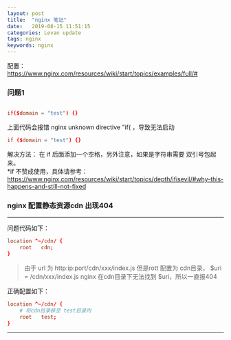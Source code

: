 ```yaml
---
layout: post  
title:  "nginx 笔记"  
date:   2019-08-15 11:51:15
categories: Levan update  
tags: nginx
keywords: nginx
---
```


配置：  
https://www.nginx.com/resources/wiki/start/topics/examples/full/#  

### 问题1

```conf

if($domain = "test") {}

```

上面代码会报错 nginx unknown directive "if( ，导致无法启动

```conf
if ($domain = "test") {}
```

解决方法： 在 if 后面添加一个空格，另外注意，如果是字符串需要 双引号包起来。  
*if 不赞成使用，具体请参考：https://www.nginx.com/resources/wiki/start/topics/depth/ifisevil/#why-this-happens-and-still-not-fixed

<!--more -->

### nginx 配置静态资源cdn 出现404

---

问题代码如下：

```conf
location ^~/cdn/ {
    root   cdn;
}
```

> 由于 url 为 http:ip:port/cdn/xxx/index.js
> 但是rott 配置为 cdn目录， $uri = /cdn/xxx/index.js
> nginx 在cdn目录下无法找到 $uri，所以一直报404

正确配置如下：

```conf
location ^~/cdn/ {
    # 将cdn目录移至 test目录内
    root   test;
}
```

---
